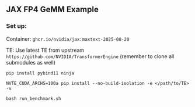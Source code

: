 ## JAX FP4 GeMM Example


### Set up:

Container: `ghcr.io/nvidia/jax:maxtext-2025-08-20`

TE:  Use latest TE from upstream `https://github.com/NVIDIA/TransformerEngine` (remember to clone all submodules as well)

```
pip install pybind11 ninja

NVTE_CUDA_ARCHS=100a pip install --no-build-isolation -e </path/to/TE> -v

bash run_benchmark.sh
```
